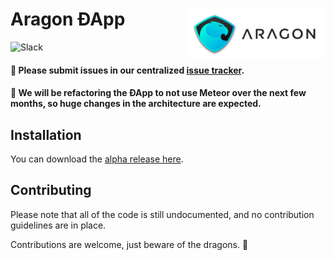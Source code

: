 # Aragon ÐApp <img align="right" src="https://github.com/aragonone/issues/blob/master/logo.png" height="80px" />

![Slack](https://aragon.chat/badge.svg)

#### 📝 Please submit issues in our centralized [issue tracker](http://github.com/aragon/issues/issues).

#### 🚨 We will be refactoring the ÐApp to not use Meteor over the next few months, so huge changes in the architecture are expected.

## Installation

You can download the [alpha release here](http://github.com/aragon/releases).

## Contributing

Please note that all of the code is still undocumented, and no contribution guidelines are in place.

Contributions are welcome, just beware of the dragons. 🐲
